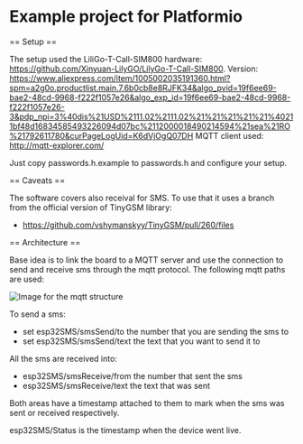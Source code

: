 # Example project for Platformio

== Setup ==

The setup used the LiliGo-T-Call-SIM800 hardware: https://github.com/Xinyuan-LilyGO/LilyGo-T-Call-SIM800. 
Version: https://www.aliexpress.com/item/1005002035191360.html?spm=a2g0o.productlist.main.7.6b0cb8e8RJFK34&algo_pvid=19f6ee69-bae2-48cd-9968-f222f1057e26&algo_exp_id=19f6ee69-bae2-48cd-9968-f222f1057e26-3&pdp_npi=3%40dis%21USD%2111.02%2111.02%21%21%21%21%21%40211bf48d16834585493226094d07bc%2112000018490214594%21sea%21RO%21792611780&curPageLogUid=K6dVjOgQ07DH
MQTT client used: http://mqtt-explorer.com/


Just copy passwords.h.example to passwords.h and configure your setup.


== Caveats ==

The software covers also receival for SMS. To use that it uses a branch from the official version of TinyGSM library:
* https://github.com/vshymanskyy/TinyGSM/pull/260/files


== Architecture ==

Base idea is to link the board to a MQTT server and use the connection to send and receive sms through the mqtt protocol.
The following mqtt paths are used:

![Image for the mqtt structure](https://ibb.co/xq9WRdx)

To send a sms:
* set esp32SMS/smsSend/to the number that you are sending the sms to
* set esp32SMS/smsSend/text the text that you want to send it to

All the sms are received into:
* esp32SMS/smsReceive/from the number that sent the sms
* esp32SMS/smsReceive/text the text that was sent 

Both areas have a timestamp attached to them to mark when the sms was sent or received respectively.

esp32SMS/Status is the timestamp when the device went live.


